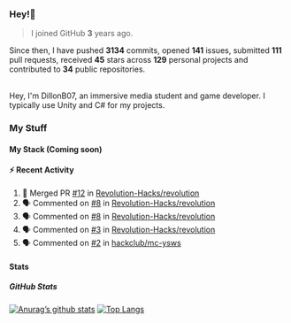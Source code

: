 ### Hey!👋
<!-- [![Banner](banner.png)](https://dillonb07.is-a.dev) -->


> I joined GitHub **3** years ago.

Since then, I have pushed **3134** commits, opened **141** issues, submitted **111** pull requests, received **45** stars across **129** personal projects and contributed to **34** public repositories.

<br>
Hey, I'm DillonB07, an immersive media student and game developer. I typically use Unity and C# for my projects.

<br>

### My Stuff

#### My Stack (Coming soon)

#### :zap: Recent Activity

<!--START_SECTION:activity-->
1. 🎉 Merged PR [#12](https://github.com/Revolution-Hacks/revolution/pull/12) in [Revolution-Hacks/revolution](https://github.com/Revolution-Hacks/revolution)
2. 🗣 Commented on [#8](https://github.com/Revolution-Hacks/revolution/pull/8#issuecomment-2432956054) in [Revolution-Hacks/revolution](https://github.com/Revolution-Hacks/revolution)
3. 🗣 Commented on [#8](https://github.com/Revolution-Hacks/revolution/pull/8#issuecomment-2432947302) in [Revolution-Hacks/revolution](https://github.com/Revolution-Hacks/revolution)
4. 🗣 Commented on [#3](https://github.com/Revolution-Hacks/revolution/issues/3#issuecomment-2432848301) in [Revolution-Hacks/revolution](https://github.com/Revolution-Hacks/revolution)
5. 🗣 Commented on [#2](https://github.com/hackclub/mc-ysws/pull/2#issuecomment-2429277255) in [hackclub/mc-ysws](https://github.com/hackclub/mc-ysws)
<!--END_SECTION:activity-->

#### Stats

##### GitHub Stats
[![Anurag’s github stats](https://github-readme-stats.vercel.app/api?username=dillonb07&show_icons=true&theme=radical)](https://github.com/dillonb07)
[![Top Langs](https://github-readme-stats.vercel.app/api/top-langs/?username=dillonb07&layout=compact&theme=radical)](https://github.com/dillonb07)
